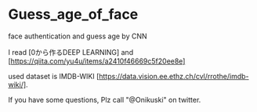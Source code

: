 # Guess_age_of_face
face authentication and guess age by CNN

I read [0から作るDEEP LEARNING] and [https://qiita.com/yu4u/items/a2410f46669c5f20ee8e]

used dataset is IMDB-WIKI [https://data.vision.ee.ethz.ch/cvl/rrothe/imdb-wiki/].

If you have some questions, Plz call "@Onikuski" on twitter.
